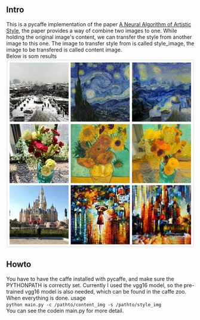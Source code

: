 ## Intro
This is a pycaffe implementation of the paper [A Neural Algorithm of Artistic Style](https://arxiv.org/abs/1508.06576), the paper provides a way of combine two images to one. While holding the original image's content, we can transfer the style from another image to this one. The image to transfer style from is called style_image, the image to be transfered is called content image.  
Below is som results  
![styled_image](./result/styled.jpg)  
## Howto
You have to have the caffe installed with pycaffe, and make sure the PYTHONPATH is correctly set. Currently I used the vgg16 model, so the pre-trained vgg16 model is also needed, which can be found in the caffe zoo. When everything is done. usage  
``python main.py -c /pathto/content_img -s /pathto/style_img``  
You can see the codein main.py for more detail. 
